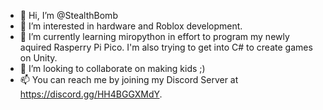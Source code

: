 - 👋 Hi, I’m @StealthBomb
- 👀 I’m interested in hardware and Roblox development.
- 🌱 I’m currently learning miropython in effort to program my newly aquired Rasperry Pi Pico. I'm also trying to get into C# to create games on Unity.
- 💞️ I’m looking to collaborate on making kids ;)
- 📫 You can reach me by joining my Discord Server at https://discord.gg/HH4BGGXMdY.


<!---
StealthBomb/StealthBomb is a ✨ special ✨ repository because its `README.md` (this file) appears on your GitHub profile.
You can click the Preview link to take a look at your changes.
--->
